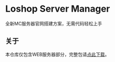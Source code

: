 # Loshop Server Manager
全新MC服务器官网搭建方案，无需代码轻松上手
## 关于
本仓库仅包含WEB服务器部分，完整包请[点此下载](https://losm.loshop.com.cn)。